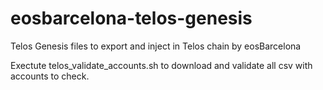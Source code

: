 # eosbarcelona-telos-genesis

Telos Genesis files to export and inject in Telos chain by eosBarcelona

Exectute telos_validate_accounts.sh to download and validate all csv with accounts to check.
